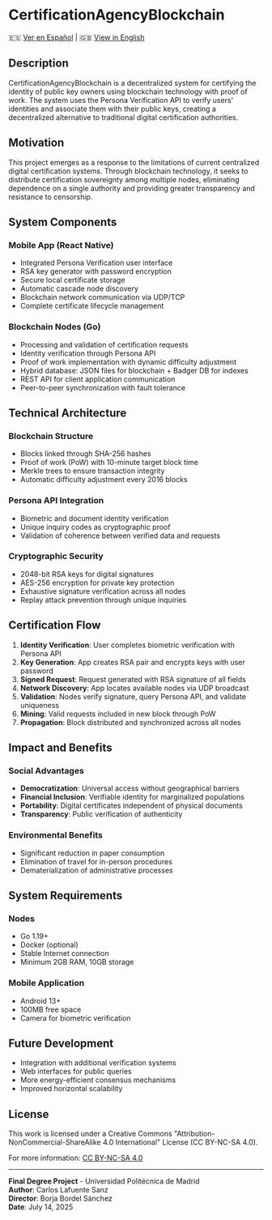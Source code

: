 # CertificationAgencyBlockchain

🇪🇸 [Ver en Español](README.md) | 🇬🇧 [View in English](readme-en.md)

## Description

CertificationAgencyBlockchain is a decentralized system for certifying the identity of public key owners using blockchain technology with proof of work. The system uses the Persona Verification API to verify users' identities and associate them with their public keys, creating a decentralized alternative to traditional digital certification authorities.

## Motivation

This project emerges as a response to the limitations of current centralized digital certification systems. Through blockchain technology, it seeks to distribute certification sovereignty among multiple nodes, eliminating dependence on a single authority and providing greater transparency and resistance to censorship.

## System Components

### Mobile App (React Native)
- Integrated Persona Verification user interface
- RSA key generator with password encryption
- Secure local certificate storage
- Automatic cascade node discovery
- Blockchain network communication via UDP/TCP
- Complete certificate lifecycle management

### Blockchain Nodes (Go)
- Processing and validation of certification requests
- Identity verification through Persona API
- Proof of work implementation with dynamic difficulty adjustment
- Hybrid database: JSON files for blockchain + Badger DB for indexes
- REST API for client application communication
- Peer-to-peer synchronization with fault tolerance

## Technical Architecture

### Blockchain Structure
- Blocks linked through SHA-256 hashes
- Proof of work (PoW) with 10-minute target block time
- Merkle trees to ensure transaction integrity
- Automatic difficulty adjustment every 2016 blocks

### Persona API Integration
- Biometric and document identity verification
- Unique inquiry codes as cryptographic proof
- Validation of coherence between verified data and requests

### Cryptographic Security
- 2048-bit RSA keys for digital signatures
- AES-256 encryption for private key protection
- Exhaustive signature verification across all nodes
- Replay attack prevention through unique inquiries

## Certification Flow

1. **Identity Verification**: User completes biometric verification with Persona API
2. **Key Generation**: App creates RSA pair and encrypts keys with user password
3. **Signed Request**: Request generated with RSA signature of all fields
4. **Network Discovery**: App locates available nodes via UDP broadcast
5. **Validation**: Nodes verify signature, query Persona API, and validate uniqueness
6. **Mining**: Valid requests included in new block through PoW
7. **Propagation**: Block distributed and synchronized across all nodes

## Impact and Benefits

### Social Advantages
- **Democratization**: Universal access without geographical barriers
- **Financial Inclusion**: Verifiable identity for marginalized populations
- **Portability**: Digital certificates independent of physical documents
- **Transparency**: Public verification of authenticity

### Environmental Benefits
- Significant reduction in paper consumption
- Elimination of travel for in-person procedures
- Dematerialization of administrative processes

## System Requirements

### Nodes
- Go 1.19+
- Docker (optional)
- Stable Internet connection
- Minimum 2GB RAM, 10GB storage

### Mobile Application
- Android 13+
- 100MB free space
- Camera for biometric verification

## Future Development

- Integration with additional verification systems
- Web interfaces for public queries
- More energy-efficient consensus mechanisms
- Improved horizontal scalability

## License

This work is licensed under a Creative Commons "Attribution-NonCommercial-ShareAlike 4.0 International" License (CC BY-NC-SA 4.0).

For more information: [CC BY-NC-SA 4.0](https://creativecommons.org/licenses/by-nc-sa/4.0/)

---

**Final Degree Project** - Universidad Politécnica de Madrid  
**Author**: Carlos Lafuente Sanz  
**Director**: Borja Bordel Sánchez  
**Date**: July 14, 2025